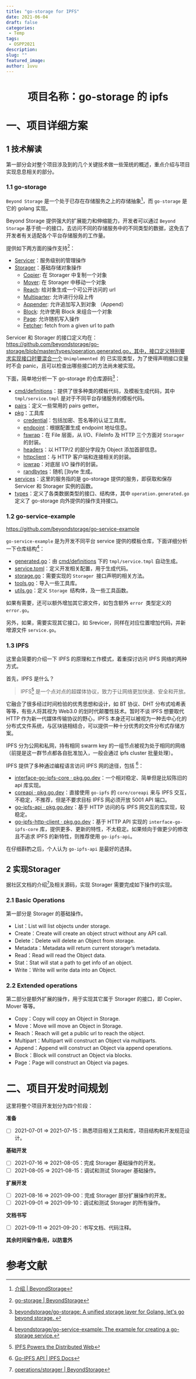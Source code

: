 ```yaml
---
title: "go-storage for IPFS"
date: 2021-06-04
draft: false
categories: 
 - Temp
tags: 
 - OSPP2021
description: 
slug: ""
featured_image:
author: 1uvu
---
```



<h1 align="center">项目名称：go-storage 的 ipfs</h1>

# 一、项目详细方案

## 1 技术解读

第一部分会对整个项目涉及到的几个关键技术做一些笼统的概述，重点介绍与项目实现息息相关的部分。

### 1.1 go-storage

`Beyond Storage` 是一个处于已存在存储服务之上的存储抽象[^1]，而 `go-storage` 是它的 golang 实现。

Beyond Storage 提供强大的扩展能力和伸缩能力，开发者可以通过 `Beyond Storage` 基于统一的接口，去访问不同的存储服务中的不同类型的数据，这免去了开发者有关适配各个平台存储服务的工作量。

提供如下两方面的操作支持[^2]：

-   [Servicer](https://beyondstorage.io/zh-CN/docs/go-storage/operations/servicer/index)：服务级别的管理操作
-   [Storager](https://beyondstorage.io/zh-CN/docs/go-storage/operations/storager/index)：基础存储对象操作
    -   [Copier](https://beyondstorage.io/zh-CN/docs/go-storage/operations/copy): 在 Storager 中复制一个对象
    -   [Mover](https://beyondstorage.io/zh-CN/docs/go-storage/operations/move): 在 Storager 中移动一个对象
    -   [Reach](https://beyondstorage.io/zh-CN/docs/go-storage/operations/reach): 给对象生成一个可公开访问的 url
    -   [Multiparter](https://beyondstorage.io/zh-CN/docs/go-storage/operations/multiparter): 允许进行分段上传
    -   [Appender](https://beyondstorage.io/zh-CN/docs/go-storage/operations/appender): 允许追加写入到对象 （Append）
    -   [Block](https://beyondstorage.io/zh-CN/docs/go-storage/operations/blocker): 允许使用 Block 来组合一个对象
    -   [Page](https://beyondstorage.io/zh-CN/docs/go-storage/operations/pager): 允许随机写入操作
    -   [Fetcher](https://beyondstorage.io/zh-CN/docs/go-storage/operations/fetch): fetch from a given url to path

Servicer 和 Storager 的接口定义均在：https://github.com/beyondstorage/go-storage/blob/master/types/operation.generated.go，其中，接口定义特别要求实现接口时要混合一个 `Unimplemented `的 已实现类型，为了使得声明接口变量时不会 panic，且可以检查出哪些接口的方法尚未被实现。

下面，简单地分析一下 go-storage 的仓库源码[^3]：

-   [cmd/definitions](https://github.com/beyondstorage/go-storage/tree/master/cmd/definitions)：提供了很多种类的模板代码，及模板生成代码，其中 `tmpl/service.tmpl` 是对于不同平台存储服务的模板代码。
-   [pairs](https://github.com/beyondstorage/go-storage/tree/master/pairs)：定义一些常用的 pairs getter。
-   [pkg](https://github.com/beyondstorage/go-storage/tree/master/pkg)：工具库
    -   [credential](https://github.com/beyondstorage/go-storage/tree/master/pkg/credential)：包括加密、签名等的认证工具库。
    -   [endpoint](https://github.com/beyondstorage/go-storage/tree/master/pkg/endpoint)：根据配置生成 endpoint 地址信息。
    -   [fswrap](https://github.com/beyondstorage/go-storage/tree/master/pkg/fswrap)：在 File 层面，从 I/O、FileInfo 及 HTTP 三个方面对 `Storager ` 的封装。
    -   [headers](https://github.com/beyondstorage/go-storage/tree/master/pkg/headers)：以 HTTP/2 的部分字段为 Object 添加首部信息。
    -   [httpclient](https://github.com/beyondstorage/go-storage/tree/master/pkg/httpclient)：与 HTTP 客户端和连接相关的封装。
    -   [iowrap](https://github.com/beyondstorage/go-storage/tree/master/pkg/iowrap)：对底层 I/O 操作的封装。
    -   [randbytes](https://github.com/beyondstorage/go-storage/tree/master/pkg/randbytes)：随机 []byte 生成。
-   [services](https://github.com/beyondstorage/go-storage/tree/master/services)：这里的服务指的是 go-storage 提供的服务，即获取和保存 Servicer 和 Storager 实例的函数。
-   [types](https://github.com/beyondstorage/go-storage/tree/master/types)：定义了各类数据类型的接口、结构体，其中 `operation.generated.go` 定义了 go-storage 向外提供的操作支持接口。

### 1.2 go-service-example

https://github.com/beyondstorage/go-service-example

`go-service-example` 是为开发不同平台 service 提供的模板仓库，下面详细分析一下仓库结构[^4]：

-   [generated.go](https://github.com/beyondstorage/go-service-example/blob/master/generated.go)：由 [cmd/definitions](https://github.com/beyondstorage/go-storage/tree/master/cmd/definitions) 下的 `tmpl/service.tmpl` 自动生成。
-   [service.toml](https://github.com/beyondstorage/go-service-example/blob/master/service.toml)：定义开发相关配置，用于生成代码。
-   [storage.go](https://github.com/beyondstorage/go-service-example/blob/master/storage.go)：需要实现的 `Storager `接口声明的相关方法。
-   [tools.go](https://github.com/beyondstorage/go-service-example/blob/master/tools.go)：导入一些工具库。
-   [utils.go](https://github.com/beyondstorage/go-service-example/blob/master/utils.go)：定义 `Storage `结构体，及一些工具函数。

如果有需要，还可以额外增加其它源文件，如包含额外 `error `类型定义的 `error.go`。

另外，如果，需要实现其它接口，如 Srevicer，同样在对应位置增加代码，并新增源文件 `service.go`。

### 1.3 IPFS

这里会简要的介绍一下 IPFS 的原理和工作模式，着重探讨访问 IPFS 网络的两种方式。

首先，IPFS 是什么？

>   IPFS[^5] 是一个点对点的超媒体协议，致力于让网络更加快速、安全和开放。

它融合了很多经过时间检验的优秀思想和设计，如 BT 协议、DHT 分布式哈希表等等，有些人将其视为 Web3.0 的划时代颠覆性技术。暂时不谈 IPFS 想要取代 HTTP 作为新一代媒体传输协议的野心，IPFS 本身还可以被视为一种去中心化的分布式文件系统，与区块链相结合，可以提供一种十分优秀的文件分布式存储方案。

IPFS 分为公网和私网，持有相同 swarm key 的一组节点被视为处于相同的网络（前提是这一群节点都各自批准加入，一般会通过 ipfs cluster 批量处理）。

IPFS 提供了多种通过编程语言访问 IPFS 网的途径，包括 [^6]：

-   [interface-go-ipfs-core · pkg.go.dev](https://pkg.go.dev/github.com/ipfs/interface-go-ipfs-core)：一个相对稳定、简单但是比较陈旧的 api 库实现。
-   [coreapi · pkg.go.dev](https://pkg.go.dev/github.com/ipfs/go-ipfs/core/coreapi)：直接使用 `go-ipfs` 的 `core/coreapi` 来与 IPFS 交互，不稳定，不推荐，但是不要求目标 IPFS 网必须开放 5001 API 端口。
-   [go-ipfs-api · pkg.go.dev](https://pkg.go.dev/github.com/ipfs/go-ipfs-api)：基于 HTTP 访问的与 IPFS 网交互的库实现，较稳定。
-   [go-ipfs-http-client · pkg.go.dev](https://pkg.go.dev/github.com/ipfs/go-ipfs-http-client)：基于 HTTP API 实现的 `interface-go-ipfs-core` 库，提供更多、更新的特性，不太稳定。如果倾向于做更少的修改且不追求 IPFS 的新特性，则推荐使用 `go-ipfs-api`。

在仔细斟酌之后，个人认为 `go-ipfs-api` 是最好的选择。

## 2 实现Storager

据社区文档的介绍[^7]及相关源码，实现 Storager 需要完成如下操作的实现。

### 2.1 Basic Operations

第一部分是 Storager 的基础操作。

-   List：List will list objects under storage.
-   Create：Create will create an object struct without any API call.
-   Delete：Delete will delete an Object from storage.
-   Metadata：Metadata will return current storager’s metadata.
-   Read：Read will read the Object data.
-   Stat：Stat will stat a path to get info of an object.
-   Write：Write will write data into an Object.

### 2.2 Extended operations

第二部分是额外扩展的操作，用于实现其它属于 Storager 的接口，即 Copier、Mover 等等。

-   Copy：Copy will copy an Object in Storage.
-   Move：Move will move an Object in Storage.
-   Reach：Reach will get a public url to reach the object.
-   Multipart：Multipart will construct an Object via multiparts.
-   Append：Append will construct an Object via append operations.
-   Block：Block will construct an Object via blocks.
-   Page：Page will construct an Object via pages.

# 二、项目开发时间规划

这里将整个项目开发划分为四个阶段：

**准备**

-   [ ] 2021-07-01 => 2021-07-15：熟悉项目相关工具和库，项目结构和开发规范设计。

**基础开发**

-   [ ] 2021-07-16 => 2021-08-05：完成 Storager 基础操作的开发。
-   [ ] 2021-08-05 => 2021-08-15：调试和测试 Storager 基础操作。

**扩展开发**

-   [ ] 2021-08-16 => 2021-09-00：完成 Storager 部分扩展操作的开发。
-   [ ] 2021-09-01 => 2021-09-10：调试和测试 Storager 的所有操作。

**文档书写**

-   [ ] 2021-09-11 => 2021-09-20：书写文档、代码注释。

**其余时间留作备用，以防意外**

# 参考文献

[^1]: [介绍 | BeyondStorage](https://beyondstorage.io/zh-CN/docs/)
[^2]: [go-storage | BeyondStorage](https://beyondstorage.io/zh-CN/docs/go-storage/index#全面的操作支持)
[^3]: [beyondstorage/go-storage: A unified storage layer for Golang, let's go beyond storage. ](https://github.com/beyondstorage/go-storage)
[^4]: [beyondstorage/go-service-example: The example for creating a go-storage service.](https://github.com/beyondstorage/go-service-example)
[^5]: [IPFS Powers the Distributed Web](https://ipfs.io/)
[^6]: [Go-IPFS API | IPFS Docs](https://docs.ipfs.io/reference/go/api/)

[^7]: [operations/storager | BeyondStorage](https://beyondstorage.io/docs/go-storage/operations/storager/index)